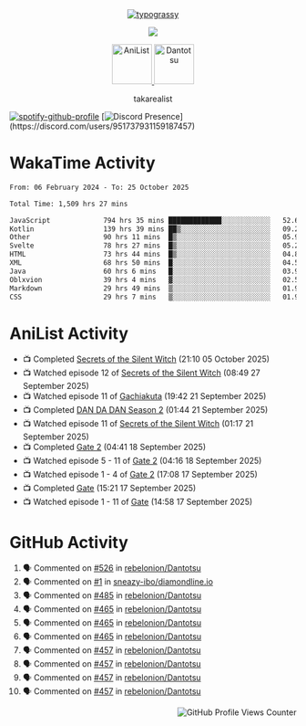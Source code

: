 <div align="center">
<a href="https://github.com/kawarimidoll/typograssy">
    <img alt="typograssy" src="https://typograssy.deno.dev/api?text=%E3%82%B8%E3%83%A7%E3%83%B3%E3%81%A7%E3%81%99%E3%80%82%E3%81%93%E3%82%93%E3%81%AB%E3%81%A1%E3%81%AF%20%20%5E%5E%20sup%20iam%20ibo%20--&&l0=none&l1=82d9d0&l2=027353&l3=038c4c&l4=01402e&bg=none&frame=none&speed=100&comment=">
</a>
</div>
<p align="center">
  <a href="https://skillicons.dev">
    <img src="https://skillicons.dev/icons?i=kotlin,figma,obsidian,androidstudio,vscode,css,html" />
  </a>
</p>

<p align="center">
    <a href="https://anilist.co/user/takarealist112/">
      <img src="https://i.imgur.com/LDvh7Lg.gif" alt="AniList" style="width: 70px; height: auto;">
    </a>
    <a href="https://discord.gg/4HPZ5nAWwM/">
      <img src="https://i.imgur.com/5o3Y9Jb.gif" alt="Dantotsu" style="width: 70px; height: auto;">
    </a>
</p>

<p align="center">
takarealist
</p>

[![spotify-github-profile](https://spotify-github-profile.vercel.app/api/view?uid=216np2gahwfhcjozqmzomew7i&cover_image=true&theme=novatorem&show_offline=true&background_color=121212&interchange=false&bar_color=53b14f&bar_color_cover=true)](https://spotify-github-profile.vercel.app/api/view?uid=216np2gahwfhcjozqmzomew7i&redirect=true)
[![Discord Presence](https://lanyard-profile-readme.vercel.app/api/951737931159187457?theme=dark&bg=Oe1116&animated=false&hideDiscrim=true&borderRadius=30px&idleMessage=currently%20offline...)](https://discord.com/users/951737931159187457)

# WakaTime Activity

<!--START_SECTION:waka-->

```txt
From: 06 February 2024 - To: 25 October 2025

Total Time: 1,509 hrs 27 mins

JavaScript             794 hrs 35 mins █████████████░░░░░░░░░░░░   52.64 %
Kotlin                 139 hrs 39 mins ██▒░░░░░░░░░░░░░░░░░░░░░░   09.25 %
Other                  90 hrs 11 mins  █▒░░░░░░░░░░░░░░░░░░░░░░░   05.98 %
Svelte                 78 hrs 27 mins  █▒░░░░░░░░░░░░░░░░░░░░░░░   05.20 %
HTML                   73 hrs 44 mins  █▒░░░░░░░░░░░░░░░░░░░░░░░   04.89 %
XML                    68 hrs 50 mins  █░░░░░░░░░░░░░░░░░░░░░░░░   04.56 %
Java                   60 hrs 6 mins   █░░░░░░░░░░░░░░░░░░░░░░░░   03.98 %
Oblxvion               39 hrs 4 mins   ▓░░░░░░░░░░░░░░░░░░░░░░░░   02.59 %
Markdown               29 hrs 49 mins  ▒░░░░░░░░░░░░░░░░░░░░░░░░   01.98 %
CSS                    29 hrs 7 mins   ▒░░░░░░░░░░░░░░░░░░░░░░░░   01.93 %
```

<!--END_SECTION:waka-->

# AniList Activity

<!-- ANILIST_ACTIVITY:start -->

-   📺 Completed [Secrets of the Silent Witch](https://anilist.co/anime/179966) (21:10 05 October 2025)
-   📺 Watched episode 12 of [Secrets of the Silent Witch](https://anilist.co/anime/179966) (08:49 27 September 2025)
-   📺 Watched episode 11 of [Gachiakuta](https://anilist.co/anime/178025) (19:42 21 September 2025)
-   📺 Completed [DAN DA DAN Season 2](https://anilist.co/anime/185660) (01:44 21 September 2025)
-   📺 Watched episode 11 of [Secrets of the Silent Witch](https://anilist.co/anime/179966) (01:17 21 September 2025)
-   📺 Completed [Gate 2](https://anilist.co/anime/21364) (04:41 18 September 2025)
-   📺 Watched episode 5 - 11 of [Gate 2](https://anilist.co/anime/21364) (04:16 18 September 2025)
-   📺 Watched episode 1 - 4 of [Gate 2](https://anilist.co/anime/21364) (17:08 17 September 2025)
-   📺 Completed [Gate](https://anilist.co/anime/20994) (15:21 17 September 2025)
-   📺 Watched episode 1 - 11 of [Gate](https://anilist.co/anime/20994) (14:58 17 September 2025)

<!-- ANILIST_ACTIVITY:end -->

# GitHub Activity

<!--START_SECTION:activity-->

1. 🗣 Commented on [#526](https://github.com/rebelonion/Dantotsu/pull/526#issuecomment-2481012390) in [rebelonion/Dantotsu](https://github.com/rebelonion/Dantotsu)
2. 🗣 Commented on [#1](https://github.com/sneazy-ibo/diamondline.io/issues/1#issuecomment-2411269955) in [sneazy-ibo/diamondline.io](https://github.com/sneazy-ibo/diamondline.io)
3. 🗣 Commented on [#485](https://github.com/rebelonion/Dantotsu/issues/485#issuecomment-2374839206) in [rebelonion/Dantotsu](https://github.com/rebelonion/Dantotsu)
4. 🗣 Commented on [#465](https://github.com/rebelonion/Dantotsu/issues/465#issuecomment-2257555066) in [rebelonion/Dantotsu](https://github.com/rebelonion/Dantotsu)
5. 🗣 Commented on [#465](https://github.com/rebelonion/Dantotsu/issues/465#issuecomment-2257389149) in [rebelonion/Dantotsu](https://github.com/rebelonion/Dantotsu)
6. 🗣 Commented on [#465](https://github.com/rebelonion/Dantotsu/issues/465#issuecomment-2257388359) in [rebelonion/Dantotsu](https://github.com/rebelonion/Dantotsu)
7. 🗣 Commented on [#457](https://github.com/rebelonion/Dantotsu/issues/457#issuecomment-2256121324) in [rebelonion/Dantotsu](https://github.com/rebelonion/Dantotsu)
8. 🗣 Commented on [#457](https://github.com/rebelonion/Dantotsu/issues/457#issuecomment-2256120426) in [rebelonion/Dantotsu](https://github.com/rebelonion/Dantotsu)
9. 🗣 Commented on [#457](https://github.com/rebelonion/Dantotsu/issues/457#issuecomment-2256119951) in [rebelonion/Dantotsu](https://github.com/rebelonion/Dantotsu)
10. 🗣 Commented on [#457](https://github.com/rebelonion/Dantotsu/issues/457#issuecomment-2256116300) in [rebelonion/Dantotsu](https://github.com/rebelonion/Dantotsu)
<!--END_SECTION:activity-->

<div align="right">
    <img src="https://komarev.com/ghpvc/?username=sneazy-ibo&color=ff6e00&label=Counter&abbreviated=true" alt="GitHub Profile Views Counter">
</div>
